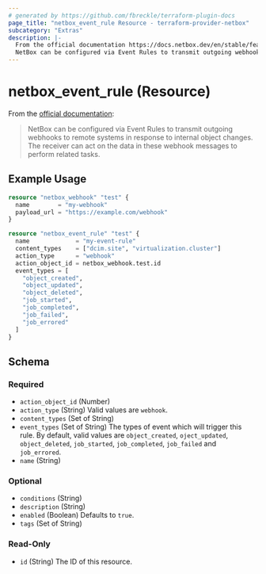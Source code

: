 ```yaml
---
# generated by https://github.com/fbreckle/terraform-plugin-docs
page_title: "netbox_event_rule Resource - terraform-provider-netbox"
subcategory: "Extras"
description: |-
  From the official documentation https://docs.netbox.dev/en/stable/features/event-rules/:
  NetBox can be configured via Event Rules to transmit outgoing webhooks to remote systems in response to internal object changes. The receiver can act on the data in these webhook messages to perform related tasks.
---
```


# netbox_event_rule (Resource)

From the [official documentation](https://docs.netbox.dev/en/stable/features/event-rules/):

> NetBox can be configured via Event Rules to transmit outgoing webhooks to remote systems in response to internal object changes. The receiver can act on the data in these webhook messages to perform related tasks.

## Example Usage

```terraform
resource "netbox_webhook" "test" {
  name        = "my-webhook"
  payload_url = "https://example.com/webhook"
}

resource "netbox_event_rule" "test" {
  name             = "my-event-rule"
  content_types    = ["dcim.site", "virtualization.cluster"]
  action_type      = "webhook"
  action_object_id = netbox_webhook.test.id
  event_types = [
    "object_created",
    "object_updated",
    "object_deleted",
    "job_started",
    "job_completed",
    "job_failed",
    "job_errored"
  ]
}
```

<!-- schema generated by tfplugindocs -->
## Schema

### Required

- `action_object_id` (Number)
- `action_type` (String) Valid values are `webhook`.
- `content_types` (Set of String)
- `event_types` (Set of String) The types of event which will trigger this rule. By default, valid values are `object_created`, `oject_updated`, `object_deleted`, `job_started`, `job_completed`, `job_failed` and `job_errored`.
- `name` (String)

### Optional

- `conditions` (String)
- `description` (String)
- `enabled` (Boolean) Defaults to `true`.
- `tags` (Set of String)

### Read-Only

- `id` (String) The ID of this resource.


